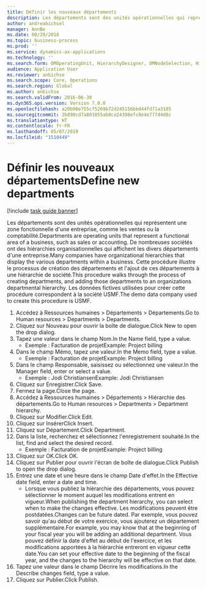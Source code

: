 ```yaml
---
title: Définir les nouveaux départements
description: Les départements sont des unités opérationnelles qui représentent une zone fonctionnelle d'une entreprise, comme les ventes ou la comptabilité.
author: andreabichsel
manager: AnnBe
ms.date: 08/29/2018
ms.topic: business-process
ms.prod: ''
ms.service: dynamics-ax-applications
ms.technology: ''
ms.search.form: OMOperatingUnit, HierarchyDesigner, OMNodeSelection, HierarchyPublishAndCloseForm
audience: Application User
ms.reviewer: anbichse
ms.search.scope: Core, Operations
ms.search.region: Global
ms.author: anbichse
ms.search.validFrom: 2016-06-30
ms.dyn365.ops.version: Version 7.0.0
ms.openlocfilehash: a20b98e755cf5269b72d245156bbd44fd71a3185
ms.sourcegitcommit: 2b890cd7a801055ab0ca24398efc8e4e777d4d8c
ms.translationtype: HT
ms.contentlocale: fr-FR
ms.lasthandoff: 05/07/2019
ms.locfileid: "1510449"
---
```

# <a name="define-new-departments"></a><span data-ttu-id="c5f47-103">Définir les nouveaux départements</span><span class="sxs-lookup"><span data-stu-id="c5f47-103">Define new departments</span></span>

[!include [task guide banner](../../includes/task-guide-banner.md)]

<span data-ttu-id="c5f47-104">Les départements sont des unités opérationnelles qui représentent une zone fonctionnelle d'une entreprise, comme les ventes ou la comptabilité.</span><span class="sxs-lookup"><span data-stu-id="c5f47-104">Departments are operating units that represent a functional area of a business, such as sales or accounting.</span></span> <span data-ttu-id="c5f47-105">De nombreuses sociétés ont des hiérarchies organisationnelles qui affichent les divers départements d'une entreprise.</span><span class="sxs-lookup"><span data-stu-id="c5f47-105">Many companies have organizational hierarchies that display the various departments within a business.</span></span> <span data-ttu-id="c5f47-106">Cette procédure illustre le processus de création des départements et l'ajout de ces départements à une hiérarchie de société.</span><span class="sxs-lookup"><span data-stu-id="c5f47-106">This procedure walks through the process of creating departments, and adding those departments to an organizations departmental hierarchy.</span></span> <span data-ttu-id="c5f47-107">Les données fictives utilisées pour créer cette procédure correspondent à la société USMF.</span><span class="sxs-lookup"><span data-stu-id="c5f47-107">The demo data company used to create this procedure is USMF.</span></span>

1. <span data-ttu-id="c5f47-108">Accédez à Ressources humaines > Départements > Départements.</span><span class="sxs-lookup"><span data-stu-id="c5f47-108">Go to Human resources > Departments > Departments.</span></span>
2. <span data-ttu-id="c5f47-109">Cliquez sur Nouveau pour ouvrir la boîte de dialogue.</span><span class="sxs-lookup"><span data-stu-id="c5f47-109">Click New to open the drop dialog.</span></span>
3. <span data-ttu-id="c5f47-110">Tapez une valeur dans le champ Nom.</span><span class="sxs-lookup"><span data-stu-id="c5f47-110">In the Name field, type a value.</span></span>
    * <span data-ttu-id="c5f47-111">Exemple : Facturation de projet</span><span class="sxs-lookup"><span data-stu-id="c5f47-111">Example: Project billing</span></span>  
4. <span data-ttu-id="c5f47-112">Dans le champ Mémo, tapez une valeur.</span><span class="sxs-lookup"><span data-stu-id="c5f47-112">In the Memo field, type a value.</span></span>
    * <span data-ttu-id="c5f47-113">Exemple : Facturation de projet</span><span class="sxs-lookup"><span data-stu-id="c5f47-113">Example: Project billing</span></span>  
5. <span data-ttu-id="c5f47-114">Dans le champ Responsable, saisissez ou sélectionnez une valeur.</span><span class="sxs-lookup"><span data-stu-id="c5f47-114">In the Manager field, enter or select a value.</span></span>
    * <span data-ttu-id="c5f47-115">Exemple : Jodi Christiansen</span><span class="sxs-lookup"><span data-stu-id="c5f47-115">Example: Jodi Christiansen</span></span>  
6. <span data-ttu-id="c5f47-116">Cliquez sur Enregistrer.</span><span class="sxs-lookup"><span data-stu-id="c5f47-116">Click Save.</span></span>
7. <span data-ttu-id="c5f47-117">Fermez la page.</span><span class="sxs-lookup"><span data-stu-id="c5f47-117">Close the page.</span></span>
8. <span data-ttu-id="c5f47-118">Accédez à Ressources humaines > Départements > Hiérarchie des départements.</span><span class="sxs-lookup"><span data-stu-id="c5f47-118">Go to Human resources > Departments > Department hierarchy.</span></span>
9. <span data-ttu-id="c5f47-119">Cliquez sur Modifier.</span><span class="sxs-lookup"><span data-stu-id="c5f47-119">Click Edit.</span></span>
10. <span data-ttu-id="c5f47-120">Cliquez sur Insérer</span><span class="sxs-lookup"><span data-stu-id="c5f47-120">Click Insert.</span></span>
11. <span data-ttu-id="c5f47-121">Cliquez sur Département.</span><span class="sxs-lookup"><span data-stu-id="c5f47-121">Click Department.</span></span>
12. <span data-ttu-id="c5f47-122">Dans la liste, recherchez et sélectionnez l'enregistrement souhaité.</span><span class="sxs-lookup"><span data-stu-id="c5f47-122">In the list, find and select the desired record.</span></span>
    * <span data-ttu-id="c5f47-123">Exemple : Facturation de projet</span><span class="sxs-lookup"><span data-stu-id="c5f47-123">Example: Project billing</span></span>  
13. <span data-ttu-id="c5f47-124">Cliquez sur OK.</span><span class="sxs-lookup"><span data-stu-id="c5f47-124">Click OK.</span></span>
14. <span data-ttu-id="c5f47-125">Cliquez sur Publier pour ouvrir l'écran de boîte de dialogue.</span><span class="sxs-lookup"><span data-stu-id="c5f47-125">Click Publish to open the drop dialog.</span></span>
15. <span data-ttu-id="c5f47-126">Entrez une date et une heure dans le champ Date d'effet.</span><span class="sxs-lookup"><span data-stu-id="c5f47-126">In the Effective date field, enter a date and time.</span></span>
    * <span data-ttu-id="c5f47-127">Lorsque vous publiez la hiérarchie des départements, vous pouvez sélectionner le moment auquel les modifications entrent en vigueur.</span><span class="sxs-lookup"><span data-stu-id="c5f47-127">When publishing the department hierarchy, you can select when to make the changes effective.</span></span> <span data-ttu-id="c5f47-128">Les modifications peuvent être postdatées.</span><span class="sxs-lookup"><span data-stu-id="c5f47-128">Changes can be future dated.</span></span> <span data-ttu-id="c5f47-129">Par exemple, vous pouvez savoir qu'au début de votre exercice, vous ajouterez un département supplémentaire.</span><span class="sxs-lookup"><span data-stu-id="c5f47-129">For example, you may know that at the beginning of your fiscal year you will be adding an additional department.</span></span> <span data-ttu-id="c5f47-130">Vous pouvez définir la date d'effet au début de l'exercice, et les modifications apportées à la hiérarchie entreront en vigueur cette date.</span><span class="sxs-lookup"><span data-stu-id="c5f47-130">You can set your effective date to the beginning of the fiscal year, and the changes to the hierarchy will be effective on that date.</span></span>  
16. <span data-ttu-id="c5f47-131">Tapez une valeur dans le champ Décrire les modifications.</span><span class="sxs-lookup"><span data-stu-id="c5f47-131">In the Describe changes field, type a value.</span></span>
17. <span data-ttu-id="c5f47-132">Cliquez sur Publier.</span><span class="sxs-lookup"><span data-stu-id="c5f47-132">Click Publish.</span></span>

